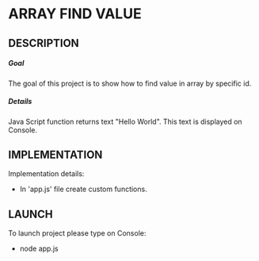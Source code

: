 ARRAY FIND VALUE
================


DESCRIPTION
-----------

##### Goal
The goal of this project is to show how to find value in array by specific id.

##### Details
Java Script function returns text "Hello World". This text is displayed on Console.


IMPLEMENTATION
-----------

Implementation details:
* In 'app.js' file create custom functions.
  

LAUNCH
------

To launch project please type on Console:
* node app.js